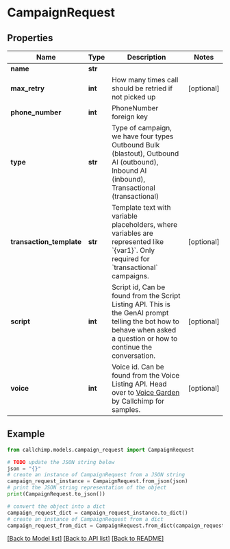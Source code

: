 # CampaignRequest


## Properties

Name | Type | Description | Notes
------------ | ------------- | ------------- | -------------
**name** | **str** |  | 
**max_retry** | **int** | How many times call should be retried if not picked up | [optional] 
**phone_number** | **int** | PhoneNumber foreign key | 
**type** | **str** | Type of campaign, we have four types Outbound Bulk (blastout), Outbound AI (outbound), Inbound AI (inbound), Transactional (transactional) | 
**transaction_template** | **str** | Template text with variable placeholders, where variables are represented like &#x60;{var1}&#x60;. Only required for &#x60;transactional&#x60; campaigns. | [optional] 
**script** | **int** | Script id, Can be found from the Script Listing API. This is the GenAI prompt telling the bot how to behave when asked a question or how to continue the conversation. | [optional] 
**voice** | **int** | Voice id. Can be found from the Voice Listing API. Head over to [Voice Garden](https://voices.callchimp.ai/) by Callchimp for samples. | [optional] 

## Example

```python
from callchimp.models.campaign_request import CampaignRequest

# TODO update the JSON string below
json = "{}"
# create an instance of CampaignRequest from a JSON string
campaign_request_instance = CampaignRequest.from_json(json)
# print the JSON string representation of the object
print(CampaignRequest.to_json())

# convert the object into a dict
campaign_request_dict = campaign_request_instance.to_dict()
# create an instance of CampaignRequest from a dict
campaign_request_from_dict = CampaignRequest.from_dict(campaign_request_dict)
```
[[Back to Model list]](../README.md#documentation-for-models) [[Back to API list]](../README.md#documentation-for-api-endpoints) [[Back to README]](../README.md)


